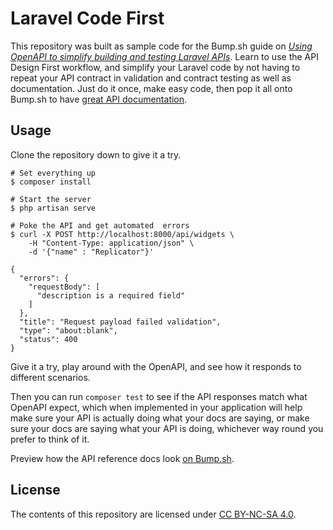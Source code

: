 # Laravel Code First

This repository was built as sample code for the Bump.sh guide on _[Using OpenAPI to simplify building and testing Laravel APIs](https://docs.bump.sh/guides/openapi/design-first-laravel/)_. Learn to use the API Design First workflow, and simplify your Laravel code by not having to repeat your API contract in validation and contract testing as well as documentation. Just do it once, make easy code, then pop it all onto Bump.sh to have [great API documentation](https://bump.sh/bump-examples/hub/code-samples/doc/laravel-design-first).

## Usage

Clone the repository down to give it a try.

```
# Set everything up
$ composer install

# Start the server
$ php artisan serve

# Poke the API and get automated  errors
$ curl -X POST http://localhost:8000/api/widgets \
    -H "Content-Type: application/json" \
    -d '{"name" : "Replicator"}'

{
  "errors": {
    "requestBody": [
      "description is a required field"
    ]
  },
  "title": "Request payload failed validation",
  "type": "about:blank",
  "status": 400
}
```

Give it a try, play around with the OpenAPI, and see how it responds to different scenarios. 

Then you can run `composer test` to see if the API responses match what OpenAPI expect, which when implemented in your application will help make sure your API is actually doing what your docs are saying, or make sure your docs are saying what your API is doing, whichever way round you prefer to think of it.

Preview how the API reference docs look [on Bump.sh](https://bump.sh/bump-examples/hub/code-samples/doc/laravel-design-first).

## License

The contents of this repository are licensed under [CC BY-NC-SA
  4.0](./LICENSE_CC-BY-NC-SA-4.0).
